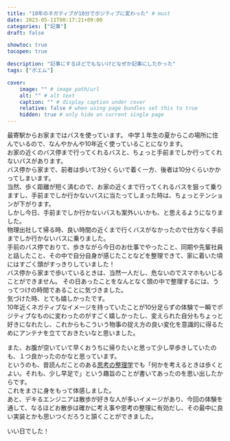 ```yaml
---
title: "10年のネガティブが10分でポジティブに変わった" # must
date: 2023-05-11T00:17:21+09:00
categories: ["記事"]
draft: false

showtoc: true
tocopen: true

description: "記事にするほどでもないけどなぜか記事にしたかった"
tags: ["ポエム"]

cover: 
    image: "" # image path/url
    alt: "" # alt text
    caption: "" # display caption under cover
    relative: false # when using page bundles set this to true
    hidden: true # only hide on current single page
---
```


最寄駅からお家まではバスを使っています。 
中学１年生の夏からこの場所に住んでいるので、なんやかんや10年近く使っていることになります。   
お家の近くのバス停まで行ってくれるバスと、ちょっと手前までしか行ってくれないパスがあります。  
バス停から家まで、前者は歩いて3分くらいで着く一方、後者は10分くらいかかってしまいます。   
当然、歩く距離が短く済むので、お家の近くまで行ってくれるバスを狙って乗りますし、手前までしか行かないバスに当たってしまった時は、ちょっとテンションが下がります。  
しかし今日、手前までしか行かないバスも案外いいかも、と思えるようになりました。  
物理出社して帰る時、良い時間の近くまで行くバスがなかったので仕方なく手前までしか行かないバスに乗りました。  
手前のバス停でおりて、歩きながら今日のお仕事でやったこと、同期や先輩社員と話したこと、その中で自分自身が感じたことなどを整理できて、家に着いた頃にはすごく頭がすっきりしていました！  
バス停から家まで歩いているときは、当然一人だし、危ないのでスマホもいじることができません。
その日あったことをなんとなく頭の中で整理するには、うってつけの時間であることに気づきました。  
気づけた時、とても嬉しかったです。  
10年近くネガティブなイメージを持っていたことが10分足らずの体験で一瞬でポジティブなものに変わったのがすごく嬉しかったし、変えられた自分もちょっと好きになれたし、これからもこういう物事の捉え方の良い変化を意識的に得るためにアンテナを立てておきたいなと思いました。  


また、お腹が空いていて早くおうちに帰りたいと思って少し早歩きしていたのも、１つ良かったのかなと思っています。  
というのも、昔読んだことのある[思考の整理学](https://www.chikumashobo.co.jp/special/shikounoseirigaku/)でも「何かを考えるときは歩くとよい。それも、少し早足で」という趣旨のことが書いてあったのを思い出したからです。  
これをまさに身をもって体感しました。  
あと、デキるエンジニアは散歩が好きな人が多いイメージがあり、今回の体験を通して、なるほどお散歩は確かに考え事や思考の整理に有効だし、その最中に良い実装とかも思いつくだろうと頷くことができました。  

いい日でした！